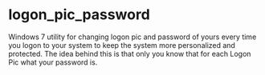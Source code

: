 logon_pic_password
==================

Windows 7 utility for changing logon pic and password of yours every time you logon to your system to keep the system more personalized and protected. The idea behind this is that only you know that for each Logon Pic what your password is.
